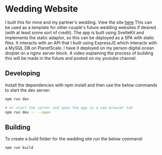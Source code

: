 # Wedding Website

I built this for mine and my partner's wedding. View the site [here](https://wedding.cadegray.dev 'Our wedding website')
This can be used as a template for other couple's future wedding websites if desired (with at least some sort of credit).
The app is built using SvelteKit and implements the static adaptor, so this can be deployed as a SPA with static files.
It interacts with an API that I built using ExpressJS which interacts with a MySQL DB on PlanetScale.
I have it deployed on my person digital ocean droplet on a nginx server block.
A video explaining the process of building this will be made in the future and posted on my youtube channel.

## Developing

Install the dependencies with npm install and then use the below commands to start the dev server:

```bash
npm run dev

# or start the server and open the app in a new browser tab
npm run dev -- --open
```

## Building

To create a build folder for the wedding site run the below command:

```bash
npm run build
```

